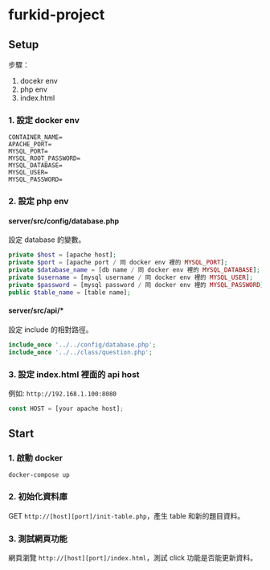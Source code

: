# furkid-project

## Setup

步驟：

1. docekr env
2. php env
3. index.html

### 1. 設定 docker env

```env
CONTAINER_NAME=
APACHE_PORT=
MYSQL_PORT=
MYSQL_ROOT_PASSWORD=
MYSQL_DATABASE=
MYSQL_USER=
MYSQL_PASSWORD=
```

### 2. 設定 php env

#### server/src/config/database.php

設定 database 的變數。

```php
private $host = [apache host];
private $port = [apache port / 同 docker env 裡的 MYSQL_PORT];
private $database_name = [db name / 同 docker env 裡的 MYSQL_DATABASE];
private $username = [mysql username / 同 docker env 裡的 MYSQL_USER];
private $password = [mysql password / 同 docker env 裡的 MYSQL_PASSWORD];
public $table_name = [table name];
```

#### server/src/api/*

設定 include 的相對路徑。

```php
include_once '../../config/database.php';
include_once '../../class/question.php';
```

### 3. 設定 index.html 裡面的 api host

例如: `http://192.168.1.100:8080`

```js
const HOST = [your apache host];
```

## Start

### 1. 啟動 docker

```shell
docker-compose up
```

### 2. 初始化資料庫

GET `http://[host][port]/init-table.php`，產生 table 和新的題目資料。

### 3. 測試網頁功能

網頁瀏覽 `http://[host][port]/index.html`，測試 click 功能是否能更新資料。
